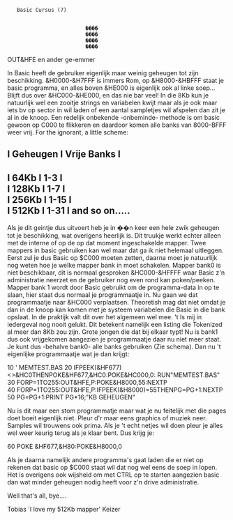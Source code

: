        Basic Cursus (7)


                             ����
                             ����
                             ����
                             ����

  OUT&HFE en ander ge-emmer
                                                               
 In Basic heeft de gebruiker eigenlijk maar weinig geheugen
 tot zijn beschikking. &H0000-&H7FFF is immers Rom,
 op &H8000-&HBFFF staat je basic programma, en alles boven
 &HE000 is eigenlijk ook al linke soep... Blijft dus over
 &HC000-&HE000, en das nie bar veel! In die 8Kb kun je
 natuurlijk wel een zooitje strings en variabelen kwijt maar
 als je ook maar iets bv op sector in wil laden of een
 aantal sampletjes wil afspelen dan zit je al in de knoop.
 Een redelijk onbekende -onbeminde- methode is om basic
 gewoon op C000 te flikkeren en daardoor komen alle banks
 van 8000-BFFF weer vrij. For the ignorant, a little scheme:   
                                                               
 I Geheugen I Vrije Banks I                                    
 --------------------------                                    
 I     64Kb I         1-3 I                                    
 I    128Kb I         1-7 I                                    
 I    256Kb I        1-15 I                                    
 I    512Kb I        1-31 I and so on.....                     
 --------------------------                                    
                                                               
 Als je dit geintje dus uitvoert heb je in ��n keer een hele
 zwik geheugen tot je beschikking, wat overigens heerlijk is.
 Dit truukje werkt echter alleen met de interne of op de op
 dat moment ingeschakelde mapper. Twee mappers in basic
 gebruiken kan wel maar dat ga ik niet helemaal uitleggen.
 Eerst zul je dus Basic op $C000 moeten zetten, daarna moet
 je natuurlijk nog weten hoe je welke mapper bank in moet
 schakelen. Mapper bank0 is niet beschikbaar, dit is normaal
 gesproken &HC000-&HFFFF waar Basic z'n administratie neerzet
 en de gebruiker nog even rond kan poken/peeken. Mapper bank
 1 wordt door Basic gebruikt om de programma-data in op te
 slaan, hier staat dus normaal je programmaatje in. Nu gaan
 we dat programmaatje naar &HC000 verplaatsen. Theoretish
 mag dat niet omdat je dan in de knoop kan komen met je
 systeem variabelen die Basic in die bank opslaat. In de
 praktijk valt dit over het algemeen wel mee. 't Is mij
 in iedergeval nog nooit gelukt. Dit betekent namelijk een
 listing die Tokenized al meer dan 8Kb zou zijn. Grote jongen
 die dat bij elkaar typt! Nu is bank1 dus ook vrijgekomen
 aangezien je programmaatje daar nu niet meer staat. Je kunt
 dus -behalve bank0- alle banks gebruiken (Zie schema). Dan
 nu 't eigenlijke programmaatje wat je dan krijgt:

 10 ' MEMTEST.BAS
 20 IFPEEK(&HF677)<>&HC0THENPOKE&HF677,&HC0:POKE&HC000,0:
 RUN"MEMTEST.BAS"
 30 FORP=1TO255:OUT&HFE,P:POKE&H8000,55:NEXTP                  
 40 FORP=1TO255:OUT&HFE,P:IFPEEK(&H8000)=55THENPG=PG+1:NEXTP   
 50 PG=PG+1:PRINT PG*16;"KB GEHEUGEN"

 Nu is dit maar een stom programmatje maar wat je nu feitelijk
 met die pages doet boeit eigenlijk niet. Pleur d'r maar eens
 graphics of muziek neer. Samples wil trouwens ook prima. Als
 je 't echt netjes wil doen pleur je alles wel weer keurig
 terug als je klaar bent. Dus krijg je:

 60 POKE &HF677,&H80:POKE&H8000,0

 Als je daarna namelijk andere programma's gaat laden die er
 niet op rekenen dat basic op $C000 staat wil dat nog wel
 eens de soep in lopen. Het is overigens ook wijsheid om
 met CTRL op te starten aangezien basic dan wat minder
 geheugen nodig heeft voor z'n drive administratie.
 
 Well that's all, bye....

 Tobias 'I love my 512Kb mapper' Keizer
